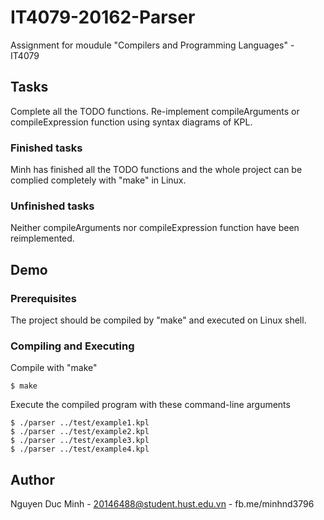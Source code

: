 # IT4079-20162-Parser
Assignment for moudule "Compilers and Programming Languages" - IT4079
## Tasks
Complete all the TODO functions.
Re-implement compileArguments or compileExpression function using syntax diagrams of KPL.
### Finished tasks
Minh has finished all the TODO functions and the whole project can be complied completely with "make" in Linux.
### Unfinished tasks
Neither compileArguments nor compileExpression function have been reimplemented.
## Demo
### Prerequisites
The project should be compiled by "make" and executed on Linux shell.
### Compiling and Executing
Compile with "make"
```
$ make
```
Execute the compiled program with these command-line arguments
```
$ ./parser ../test/example1.kpl
$ ./parser ../test/example2.kpl
$ ./parser ../test/example3.kpl
$ ./parser ../test/example4.kpl
```
## Author
Nguyen Duc Minh - 20146488@student.hust.edu.vn - fb.me/minhnd3796

